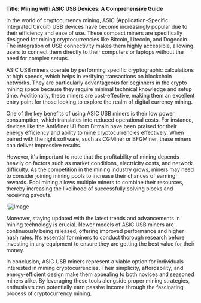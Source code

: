 **Title: Mining with ASIC USB Devices: A Comprehensive Guide**

In the world of cryptocurrency mining, ASIC (Application-Specific Integrated Circuit) USB devices have become increasingly popular due to their efficiency and ease of use. These compact miners are specifically designed for mining cryptocurrencies like Bitcoin, Litecoin, and Dogecoin. The integration of USB connectivity makes them highly accessible, allowing users to connect them directly to their computers or laptops without the need for complex setups.

ASIC USB miners operate by performing specific cryptographic calculations at high speeds, which helps in verifying transactions on blockchain networks. They are particularly advantageous for beginners in the crypto mining space because they require minimal technical knowledge and setup time. Additionally, these miners are cost-effective, making them an excellent entry point for those looking to explore the realm of digital currency mining.

One of the key benefits of using ASIC USB miners is their low power consumption, which translates into reduced operational costs. For instance, devices like the AntMiner U1 from Bitmain have been praised for their energy efficiency and ability to mine cryptocurrencies effectively. When paired with the right software, such as CGMiner or BFGMiner, these miners can deliver impressive results.

However, it's important to note that the profitability of mining depends heavily on factors such as market conditions, electricity costs, and network difficulty. As the competition in the mining industry grows, miners may need to consider joining mining pools to increase their chances of earning rewards. Pool mining allows multiple miners to combine their resources, thereby increasing the likelihood of successfully solving blocks and receiving payouts.

!![Image](https://github.com/user-attachments/assets/3be06921-4469-491d-bd37-5f14c53422b7)

Moreover, staying updated with the latest trends and advancements in mining technology is crucial. Newer models of ASIC USB miners are continuously being released, offering improved performance and higher hash rates. It’s essential for miners to conduct thorough research before investing in any equipment to ensure they are getting the best value for their money.

In conclusion, ASIC USB miners represent a viable option for individuals interested in mining cryptocurrencies. Their simplicity, affordability, and energy-efficient design make them appealing to both novices and seasoned miners alike. By leveraging these tools alongside proper mining strategies, enthusiasts can potentially earn passive income through the fascinating process of cryptocurrency mining.